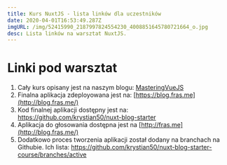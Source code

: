 ```yaml
---
title: Kurs NuxtJS - lista linków dla uczestników
date: 2020-04-01T16:53:49.287Z
imgURL: /img/52415990_2187997824554230_4008851645780721664_o.jpg
desc: Lista linków na warsztat NuxtJS.
---
```

# Linki pod warsztat

1. Cały kurs opisany jest na naszym blogu: [](http://masteringvue.pl/category/kursy/nuxt/)[MasteringVueJS](http://masteringvue.pl/category/kursy/nuxt/)
2. Finalna aplikacja zdeployowana jest na: [https://blog.fras.me](http://blog.fras.me/)
3. Kod finalnej aplikacji dostępny jest na: <https://github.com/krystian50/nuxt-blog-starter>
4. Aplikacja do głosowania dostępna jest na [http://fras.me](http://blog.fras.me/)
5. Dodatkowo proces tworzenia aplikacji został dodany na branchach na Githubie. Ich lista: <https://github.com/krystian50/nuxt-blog-starter-course/branches/active>